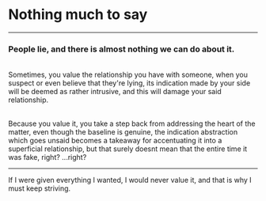 # Nothing much to say
<hr>

### People lie, and there is almost nothing we can do about it. <br> 

<br>
Sometimes, you value the relationship you have with someone, when you suspect or even believe that they're lying, its indication made by your side will be deemed as rather intrusive, and this will damage your said relationship. <br> <br>

Because you value it, you take a step back from addressing the heart of the matter, even though the baseline is genuine, the indication abstraction which goes unsaid becomes a takeaway for accentuating it into a superficial relationship, but that surely doesnt mean that the entire time it was fake, right? ...right? 

<hr>
If I were given everything I wanted, I would never value it, and that is why I must keep striving.

